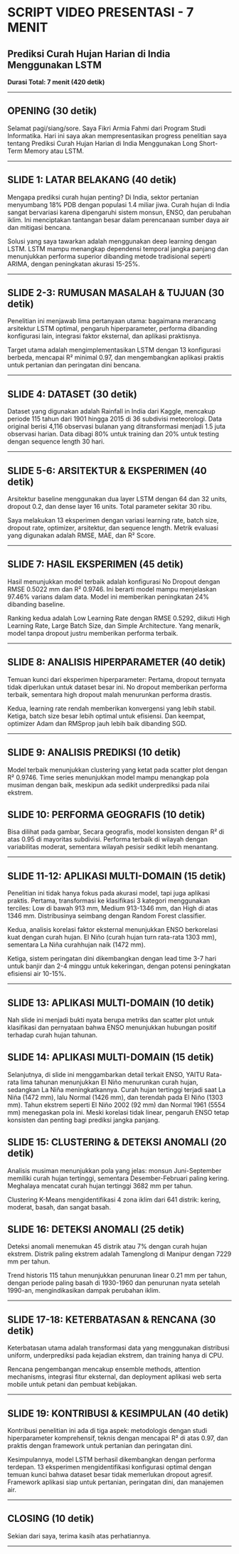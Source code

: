 # SCRIPT VIDEO PRESENTASI - 7 MENIT
## Prediksi Curah Hujan Harian di India Menggunakan LSTM

**Durasi Total: 7 menit (420 detik)**

---

## OPENING (30 detik)

Selamat pagi/siang/sore. Saya Fikri Armia Fahmi dari Program Studi Informatika. Hari ini saya akan mempresentasikan progress penelitian saya tentang Prediksi Curah Hujan Harian di India Menggunakan Long Short-Term Memory atau LSTM.

---

## SLIDE 1: LATAR BELAKANG (40 detik)

Mengapa prediksi curah hujan penting? Di India, sektor pertanian menyumbang 18% PDB dengan populasi 1.4 miliar jiwa. Curah hujan di India sangat bervariasi karena dipengaruhi sistem monsun, ENSO, dan perubahan iklim. Ini menciptakan tantangan besar dalam perencanaan sumber daya air dan mitigasi bencana.

Solusi yang saya tawarkan adalah menggunakan deep learning dengan LSTM. LSTM mampu menangkap dependensi temporal jangka panjang dan menunjukkan performa superior dibanding metode tradisional seperti ARIMA, dengan peningkatan akurasi 15-25%.

---

## SLIDE 2-3: RUMUSAN MASALAH & TUJUAN (30 detik)

Penelitian ini menjawab lima pertanyaan utama: bagaimana merancang arsitektur LSTM optimal, pengaruh hiperparameter, performa dibanding konfigurasi lain, integrasi faktor eksternal, dan aplikasi praktisnya.

Target utama adalah mengimplementasikan LSTM dengan 13 konfigurasi berbeda, mencapai R² minimal 0.97, dan mengembangkan aplikasi praktis untuk pertanian dan peringatan dini bencana.

---

## SLIDE 4: DATASET (30 detik)

Dataset yang digunakan adalah Rainfall in India dari Kaggle, mencakup periode 115 tahun dari 1901 hingga 2015 di 36 subdivisi meteorologi. Data original berisi 4,116 observasi bulanan yang ditransformasi menjadi 1.5 juta observasi harian. Data dibagi 80% untuk training dan 20% untuk testing dengan sequence length 30 hari.

---

## SLIDE 5-6: ARSITEKTUR & EKSPERIMEN (40 detik)

Arsitektur baseline menggunakan dua layer LSTM dengan 64 dan 32 units, dropout 0.2, dan dense layer 16 units. Total parameter sekitar 30 ribu.

Saya melakukan 13 eksperimen dengan variasi learning rate, batch size, dropout rate, optimizer, arsitektur, dan sequence length. Metrik evaluasi yang digunakan adalah RMSE, MAE, dan R² Score.

---

## SLIDE 7: HASIL EKSPERIMEN (45 detik)

Hasil menunjukkan model terbaik adalah konfigurasi No Dropout dengan RMSE 0.5022 mm dan R² 0.9746. Ini berarti model mampu menjelaskan 97.46% varians dalam data. Model ini memberikan peningkatan 24% dibanding baseline.

Ranking kedua adalah Low Learning Rate dengan RMSE 0.5292, diikuti High Learning Rate, Large Batch Size, dan Simple Architecture. Yang menarik, model tanpa dropout justru memberikan performa terbaik.

---

## SLIDE 8: ANALISIS HIPERPARAMETER (40 detik)

Temuan kunci dari eksperimen hiperparameter: Pertama, dropout ternyata tidak diperlukan untuk dataset besar ini. No dropout memberikan performa terbaik, sementara high dropout malah menurunkan performa drastis.

Kedua, learning rate rendah memberikan konvergensi yang lebih stabil. Ketiga, batch size besar lebih optimal untuk efisiensi. Dan keempat, optimizer Adam dan RMSprop jauh lebih baik dibanding SGD.

---

## SLIDE 9: ANALISIS PREDIKSI (10 detik)

Model terbaik menunjukkan clustering yang ketat pada scatter plot dengan R² 0.9746. Time series menunjukkan model mampu menangkap pola musiman dengan baik, meskipun ada sedikit underprediksi pada nilai ekstrem.

## SLIDE 10: PERFORMA GEOGRAFIS (10 detik)

Bisa dilihat pada gambar, Secara geografis, model konsisten dengan R² di atas 0.95 di mayoritas subdivisi. Performa terbaik di wilayah dengan variabilitas moderat, sementara wilayah pesisir sedikit lebih menantang.

---

## SLIDE 11-12: APLIKASI MULTI-DOMAIN (15 detik)

Penelitian ini tidak hanya fokus pada akurasi model, tapi juga aplikasi praktis. Pertama, transformasi ke klasifikasi 3 kategori menggunakan terciles: Low di bawah 913 mm, Medium 913-1346 mm, dan High di atas 1346 mm. Distribusinya seimbang dengan Random Forest classifier.

Kedua, analisis korelasi faktor eksternal menunjukkan ENSO berkorelasi kuat dengan curah hujan. El Niño (curah hujan turn rata-rata 1303 mm), sementara La Niña curahhujan naik (1472 mm).

Ketiga, sistem peringatan dini dikembangkan dengan lead time 3-7 hari untuk banjir dan 2-4 minggu untuk kekeringan, dengan potensi peningkatan efisiensi air 10-15%.

---
## SLIDE 13: APLIKASI MULTI-DOMAIN (10 detik)

Nah slide ini menjadi bukti nyata berupa metriks dan scatter plot untuk klasifikasi dan pernyataan bahwa ENSO menunjukkan hubungan positif terhadap curah hujan tahunan.

## SLIDE 14: APLIKASI MULTI-DOMAIN (15 detik)

Selanjutnya, di slide ini menggambarkan detail terkait ENSO, YAITU Rata-rata lima tahunan menunjukkan El Niño menurunkan curah hujan, sedangkan La Niña meningkatkannya. Curah hujan tertinggi terjadi saat La Niña (1472 mm), lalu Normal (1426 mm), dan terendah pada El Niño (1303 mm). Tahun ekstrem seperti El Niño 2002 (92 mm) dan Normal 1961 (5554 mm) menegaskan pola ini. Meski korelasi tidak linear, pengaruh ENSO tetap konsisten dan penting bagi prediksi jangka panjang.

## SLIDE 15: CLUSTERING & DETEKSI ANOMALI (20 detik)

Analisis musiman menunjukkan pola yang jelas: monsun Juni-September memiliki curah hujan tertinggi, sementara Desember-Februari paling kering. Meghalaya mencatat curah hujan tertinggi 3682 mm per tahun.

Clustering K-Means mengidentifikasi 4 zona iklim dari 641 distrik: kering, moderat, basah, dan sangat basah.

## SLIDE 16: DETEKSI ANOMALI (25 detik)

Deteksi anomali menemukan 45 distrik atau 7% dengan curah hujan ekstrem. Distrik paling ekstrem adalah Tamenglong di Manipur dengan 7229 mm per tahun.

Trend historis 115 tahun menunjukkan penurunan linear 0.21 mm per tahun, dengan periode paling basah di 1930-1960 dan penurunan nyata setelah 1990-an, mengindikasikan dampak perubahan iklim.

---

## SLIDE 17-18: KETERBATASAN & RENCANA (30 detik)

Keterbatasan utama adalah transformasi data yang menggunakan distribusi uniform, underprediksi pada kejadian ekstrem, dan training hanya di CPU.

Rencana pengembangan mencakup ensemble methods, attention mechanisms, integrasi fitur eksternal, dan deployment aplikasi web serta mobile untuk petani dan pembuat kebijakan.

---

## SLIDE 19: KONTRIBUSI & KESIMPULAN (40 detik)

Kontribusi penelitian ini ada di tiga aspek: metodologis dengan studi hiperparameter komprehensif, teknis dengan mencapai R² di atas 0.97, dan praktis dengan framework untuk pertanian dan peringatan dini.

Kesimpulannya, model LSTM berhasil dikembangkan dengan performa terdepan. 13 eksperimen mengidentifikasi konfigurasi optimal dengan temuan kunci bahwa dataset besar tidak memerlukan dropout agresif. Framework aplikasi siap untuk pertanian, peringatan dini, dan manajemen air.

---

## CLOSING (10 detik)

Sekian dari saya, terima kasih atas perhatiannya.

---

